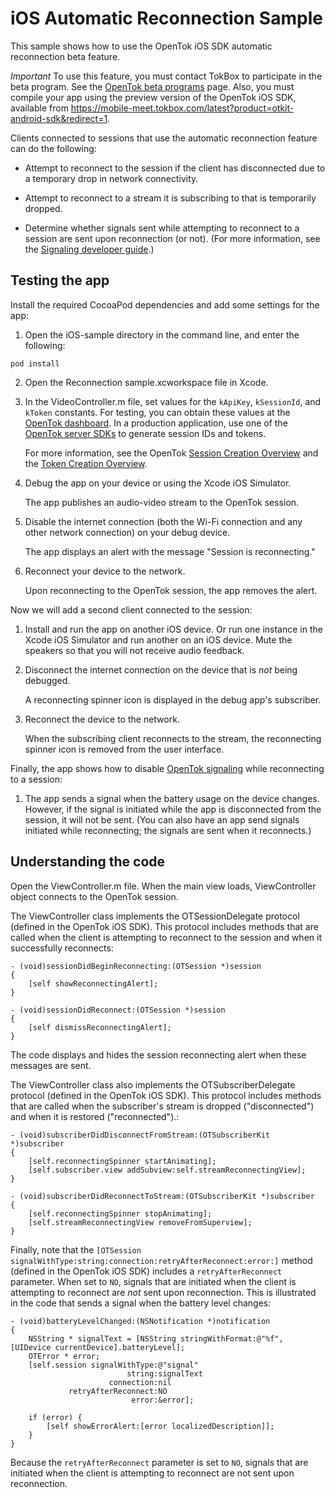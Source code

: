 iOS Automatic Reconnection Sample
=================================

This sample shows how to use the OpenTok iOS SDK automatic reconnection beta feature.

*Important* To use this feature, you must contact TokBox to participate in the beta program.
See the [OpenTok beta programs](https://tokbox.com/platform/beta-programs) page. Also, you must
compile your app using the preview version of the OpenTok iOS SDK, available from
https://mobile-meet.tokbox.com/latest?product=otkit-android-sdk&redirect=1.

Clients connected to sessions that use the automatic reconnection feature can do the following:

* Attempt to reconnect to the session if the client has disconnected due to a temporary drop in
  network connectivity.

* Attempt to reconnect to a stream it is subscribing to that is temporarily dropped.

* Determine whether signals sent while attempting to reconnect to a session are sent upon
  reconnection (or not). (For more information, see the
  [Signaling developer guide](https://tokbox.com/developer/guides/signaling/js/).)

## Testing the app

Install the required CocoaPod dependencies and add some settings for the app:

1. Open the iOS-sample directory in the command line, and enter the following:

  ```
  pod install
  ```

2. Open the Reconnection sample.xcworkspace file in Xcode.

3. In the VideoController.m file, set values for the `kApiKey`, `kSessionId`,
   and `kToken` constants. For testing, you can obtain these values at the
   [OpenTok dashboard](https://dashboard.tokbox.com/users/sign_in). In a production application,
   use one of the [OpenTok server SDKs](https://tokbox.com/developer/sdks/server/) to generate
   session IDs and tokens.

   For more information, see the OpenTok
   [Session Creation Overview](https://tokbox.com/developer/guides/create-session/) and the
   [Token Creation Overview](https://tokbox.com/developer/guides/create-token/).

4. Debug the app on your device or using the Xcode iOS Simulator. 

   The app publishes an audio-video stream to the OpenTok session.

5. Disable the internet connection (both the Wi-Fi connection and any other
   network connection) on your debug device.

   The app displays an alert with the message "Session is reconnecting."

6. Reconnect your device to the network.

   Upon reconnecting to the OpenTok session, the app removes the alert.

Now we will add a second client connected to the session:

1. Install and run the app on another iOS device. Or run one instance in the Xcode iOS Simulator
   and run another on an iOS device. Mute the speakers so that you will not receive audio
   feedback.

2. Disconnect the internet connection on the device that is _not_ being debugged.

   A reconnecting spinner icon is displayed in the debug app's subscriber.

5. Reconnect the device to the network.

   When the subscribing client reconnects to the stream, the reconnecting spinner icon is
   removed from the user interface.

Finally, the app shows how to disable
[OpenTok signaling](https://tokbox.com/developer/guides/signaling/ios/) while reconnecting
to a session:

1. The app sends a signal when the battery usage on the device changes. However, if the signal is
   initiated while the app is disconnected from the session, it will not be sent. (You can also
   have an app send signals initiated while reconnecting; the signals are sent when it reconnects.)

## Understanding the code

Open the ViewController.m file. When the main view loads, ViewController object connects to
the OpenTok session.

The ViewController class implements the OTSessionDelegate protocol (defined in the OpenTok iOS SDK).
This protocol includes methods that are called when the client is attempting to reconnect to the
session and when it successfully reconnects:

```objc
- (void)sessionDidBeginReconnecting:(OTSession *)session
{
    [self showReconnectingAlert];
}

- (void)sessionDidReconnect:(OTSession *)session
{
    [self dismissReconnectingAlert];
}
```

The code displays and hides the session reconnecting alert when these messages are sent.

The ViewController class also implements the OTSubscriberDelegate protocol (defined in the OpenTok
iOS SDK). This protocol includes methods that are called when the subscriber's stream is dropped
("disconnected") and when it is restored ("reconnected").:

```objc
- (void)subscriberDidDisconnectFromStream:(OTSubscriberKit *)subscriber
{
    [self.reconnectingSpinner startAnimating];
    [self.subscriber.view addSubview:self.streamReconnectingView];
}

- (void)subscriberDidReconnectToStream:(OTSubscriberKit *)subscriber
{
    [self.reconnectingSpinner stopAnimating];
    [self.streamReconnectingView removeFromSuperview];
}
```

Finally, note that the `[OTSession signalWithType:string:connection:retryAfterReconnect:error:]`
method (defined in the OpenTok iOS SDK) includes a `retryAfterReconnect` parameter. When set
to `NO`, signals that are initiated when the client is attempting to reconnect are _not_ sent
upon reconnection. This is illustrated in the code that sends a signal when the battery level
changes:

```objc
- (void)batteryLevelChanged:(NSNotification *)notification
{
    NSString * signalText = [NSString stringWithFormat:@"%f", [UIDevice currentDevice].batteryLevel];
    OTError * error;
    [self.session signalWithType:@"signal"
                          string:signalText
                      connection:nil
             retryAfterReconnect:NO
                           error:&error];
    
    if (error) {
        [self showErrorAlert:[error localizedDescription]];
    }
}
```

Because the `retryAfterReconnect` parameter is set to `NO`, signals that are initiated when
the client is attempting to reconnect are not sent upon reconnection.

